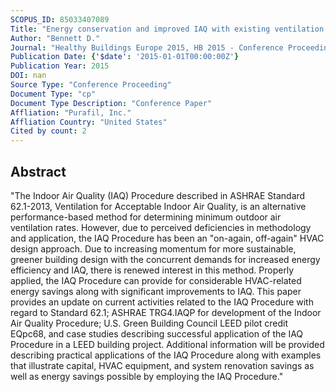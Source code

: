 ```yaml
---
SCOPUS_ID: 85033407089
Title: "Energy conservation and improved IAQ with existing ventilation standards"
Author: "Bennett D."
Journal: "Healthy Buildings Europe 2015, HB 2015 - Conference Proceedings"
Publication Date: {'$date': '2015-01-01T00:00:00Z'}
Publication Year: 2015
DOI: nan
Source Type: "Conference Proceeding"
Document Type: "cp"
Document Type Description: "Conference Paper"
Affliation: "Purafil, Inc."
Affliation Country: "United States"
Cited by count: 2
---
```


## Abstract
"The Indoor Air Quality (IAQ) Procedure described in ASHRAE Standard 62.1-2013, Ventilation for Acceptable Indoor Air Quality, is an alternative performance-based method for determining minimum outdoor air ventilation rates. However, due to perceived deficiencies in methodology and application, the IAQ Procedure has been an \"on-again, off-again\" HVAC design approach. Due to increasing momentum for more sustainable, greener building design with the concurrent demands for increased energy efficiency and IAQ, there is renewed interest in this method. Properly applied, the IAQ Procedure can provide for considerable HVAC-related energy savings along with significant improvements to IAQ. This paper provides an update on current activities related to the IAQ Procedure with regard to Standard 62.1; ASHRAE TRG4.IAQP for development of the Indoor Air Quality Procedure; U.S. Green Building Council LEED pilot credit EQpc68, and case studies describing successful application of the IAQ Procedure in a LEED building project. Additional information will be provided describing practical applications of the IAQ Procedure along with examples that illustrate capital, HVAC equipment, and system renovation savings as well as energy savings possible by employing the IAQ Procedure."
